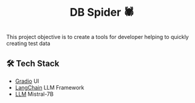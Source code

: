 # <p align="center">DB Spider 🕷️</p>

This project objective is to create a tools for developer helping to quickly creating test data 
    
## 🛠️ Tech Stack
- [Gradio](https://www.gradio.app/guides/quickstart) UI
- [LangChain](https://www.langchain.com/) LLM Framework
- [LLM](https://mistral.ai/news/announcing-mistral-7b/) Mistral-7B
